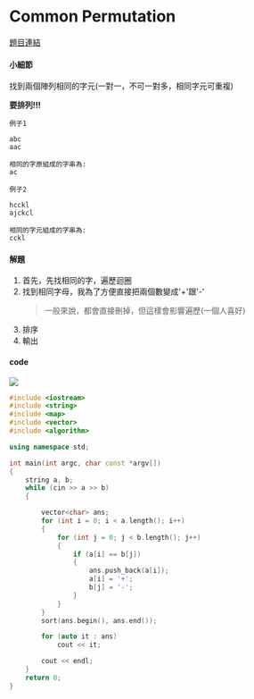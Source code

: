 # Common Permutation

[題目連結](https://onlinejudge.org/external/102/10252.pdf)


#### 小細節

找到兩個陣列相同的字元(一對一，不可一對多，相同字元可重複)  

**要排列!!!**

```
例子1

abc  
aac  

相同的字原組成的字串為:    
ac   
```

```
例子2

hcckl
ajckcl

相同的字元組成的字串為:
cckl
```
#### 解題
1. 首先，先找相同的字，遍歷迴圈
2. 找到相同字母，我為了方便直接把兩個數變成'+'跟'-'
   >一般來說，都會直接刪掉，但這樣會影響遍歷(一個人喜好)
3. 排序
4. 輸出

#### code 

![](https://c-ssl.duitang.com/uploads/blog/202110/31/20211031135621_e63dd.thumb.1000_0.jpg)

```cpp
#include <iostream>
#include <string>
#include <map>
#include <vector>
#include <algorithm>

using namespace std;

int main(int argc, char const *argv[])
{
    string a, b;
    while (cin >> a >> b)
    {

        vector<char> ans;
        for (int i = 0; i < a.length(); i++)
        {
            for (int j = 0; j < b.length(); j++)
            {
                if (a[i] == b[j])
                {
                    ans.push_back(a[i]);
                    a[i] = '+';
                    b[j] = '-';
                }
            }
        }
        sort(ans.begin(), ans.end());

        for (auto it : ans)
            cout << it;

        cout << endl;
    }
    return 0;
}
```

